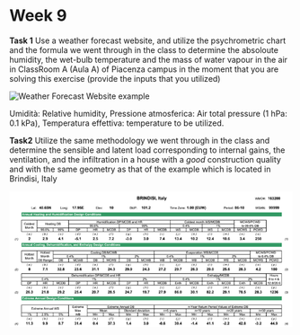 # Week 9

**Task 1** 
Use a weather forecast website, and utilize the psychrometric chart and the formula we went through in the class to determine the absoloute humidity, the wet-bulb temperature and the mass of water vapour in the air in ClassRoom A (Aula A) of Piacenza campus in the moment that you are solving this exercise (provide the inputs that you utilized)



![Weather Forecast Website example](Whttps://www.meteo-oggi.it/italia/regione-emilia-romagna/tempo-piacenza/)

Umidità: Relative humidity, Pressione atmosferica: Air total pressure (1 hPa: 0.1 kPa), Temperatura effettiva: temperature to be utilized. 

**Task2**
Utilize the same methodology we went through in the class and determine the sensible and latent load corresponding to internal gains, the ventilation, and  the infiltration in a house with a *good* construction quality and with the same geometry as that of the example which is located in Brindisi, Italy  

![Brindisi Weather Data](image.png)
